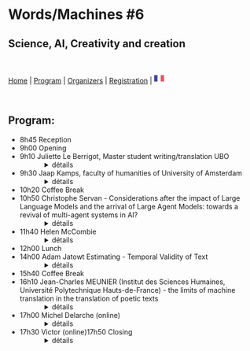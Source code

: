 # Words/Machines #6
## Science, AI, Creativity and creation

<br>


[Home](index) | [Program](program) | [Organizers](orga) | [Registration](registration) | [<img src="FR.png" width="20">](../fr/orga)

<br>

## Program:

<ul>
<li>8h45 Reception</li>
<li>9h00 Opening</li>
<li>9h10 Juliette Le Berrigot, Master student writing/translation UBO
        <details style="margin-left:50px"><summary> détails </summary>aaaaaa</details> </li>
<li>9h30 Jaap Kamps, faculty of humanities of University of Amsterdam
        <details style="margin-left:50px"><summary> détails </summary>aaaaaa</details> </li>
<li>10h20 Coffee Break
<li>10h50 Christophe Servan - Considerations after the impact of Large Language Models and the arrival of Large Agent Models: towards a revival of multi-agent systems in AI?
        <details style="margin-left:50px"><summary> détails </summary>aaaaaa</details> </li>
<li>11h40 Helen McCombie
        <details style="margin-left:50px"><summary> détails </summary>aaaaaa</details> </li>
<li>12h00 Lunch</li>
<li>14h00 Adam Jatowt Estimating - Temporal Validity of Text
        <details style="margin-left:50px"><summary> détails </summary>
                
                <b>Résumé:</b><br>
        It is important to learn whether information is still valid or not for various downstream applications including recommender systems, information retrieval, and user state tracking on microblogs and via chatbot conversations. It is also beneficial to deeply understand the story by tracking implicit information about the durations of protagonists' activities and involved events. However, this kind of inference is still difficult for machines as it usually requires temporal commonsense knowledge and reasoning. We propose and investigate a series of novel tasks related to temporal commonsense reasoning such as temporal validity estimation, temporal validity reassessment, and temporal validity change prediction of an input text given some follow-up context. In essence, these tasks require inference whether actions expressed in text are still ongoing or have been completed, hence whether the describing them content remains valid, or has rather become obsolete, either due to the elapsed time or based on the provision of additional context. Additionally, we also discuss several novel datasets that we have constructed for probing LLMs and NLP models in general when it comes to temporal validity estimation and reasoning.
                <br><br><b>Biographie :</b><br>
                Adam Jatowt is a Full Professor at the Department of Computer Science of the University of Innsbruck, Austria. He also serves as a Deputy Head of the Digital Science Center and Deputy Head of the Research Center Digital Humanities at the University of Innsbruck. Adam received his Ph.D. degree in Information Science & Technology from the University of Tokyo in 2005, and afterwards he worked at Kyoto University for 14 years, first as an Assistant and later as an Associate Professor. His research interests lie in the intersection of natural language processing, information retrieval and artificial intelligence. Adam is on the editorial board of IP&M, JASIST, IJDL, and JIIS journals, as well as serves as a Senior PC member of SIGIR, WSDM, CIKM, ECIR, SIGIR-AP and JCDL conferences. He is a recipient of the Friedrich Wilhelm Bessel Research Award by the Humboldt Society and the Karlsruhe Institute of Technology’s (KIT) International Excellence Fellowship.
        </details> </li>
        
<li>14h50 Riwal Lefort - Artificial Intelligence in bancassurance
        
        <details style="margin-left:50px"><summary> détails </summary>
                <b>Résumé:</b> <br> In this presentation, we address the subject of Artificial Intelligence (AI) in bancassurance.
After giving a vision of AI and a few general definitions, we present a large number of use cases specific to the bancassurance sector.
We will see that AI can occupy the entire information system, from the front office (customer relations) to the back office (data center management), via the middle offices (decision support).
We'll also see that all types of data are present: textual data (e-mails, news articles, etc.), images (invoice scans, account statements, etc.), bank transaction labels, etc.
Next, we'll look at the specifics and workflow of an AI project in bancassurance. Indeed, regulations impose strict constraints on the monitoring and explicability of AI models.
We conclude with a discussion on the adoption of generative AI: can it be used? What precautions need to be taken?
                <br><br><b>Biographie :</b><br>
After 10 years of academic research in Machine Learning for computer vision, bioinformatics or underwater acoustics, Riwal LEFORT was recruited in 2017 at Crédit Mutuel Arkéa (CMA) to develop Artificial Intelligence (AI) in the group. His work at CMA focuses on setting up and monitoring AI projects, but he also takes part in internal AI training courses and helps formalize AI projects (procedures and protocols).
</details> </li>

<li>15h40 Coffee Break</li>
<li>16h10 Jean-Charles MEUNIER (Institut des Sciences Humaines, Université Polytechnique Hauts-de-France) - the limits of machine translation in the translation of poetic texts
        <details style="margin-left:50px"><summary> détails </summary>aaaaaa</details> </li>
<li>17h00 Michel Delarche (online)
        <details style="margin-left:50px"><summary> détails </summary>aaaaaa</details> </li>
<li>17h30 Victor (online)17h50 Closing
        <details style="margin-left:50px"><summary> détails </summary>aaaaaa</details> </li>
</ul>
